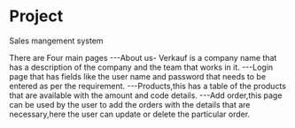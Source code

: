 # Project
Sales mangement system

There are Four main pages
---About us- Verkauf is a company name that has a description of the company and the team that works in it.
---Login page that has fields like the user name and password that needs to be entered as per the requirement.
---Products,this has a table of the products that are available with the amount and code details.
---Add order,this page can be used by the user to add the orders with the details that are necessary,here the user can update or delete the particular order.
